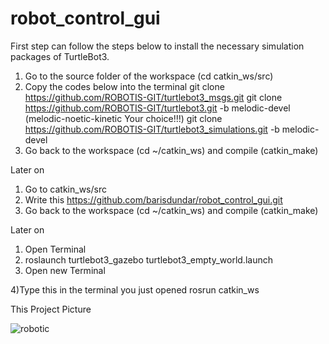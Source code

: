 # robot_control_gui
First step can follow the steps below to install the necessary simulation packages of TurtleBot3.
1) Go to the source folder of the workspace (cd catkin_ws/src)
2) Copy the codes below into the terminal
git clone https://github.com/ROBOTIS-GIT/turtlebot3_msgs.git
git clone https://github.com/ROBOTIS-GIT/turtlebot3.git -b melodic-devel   
(melodic-noetic-kinetic Your choice!!!)
git clone https://github.com/ROBOTIS-GIT/turtlebot3_simulations.git -b melodic-devel
3) Go back to the workspace (cd ~/catkin_ws) and compile (catkin_make)

Later on 
1) Go to catkin_ws/src 
2) Write this https://github.com/barisdundar/robot_control_gui.git
3) Go back to the workspace (cd ~/catkin_ws) and compile (catkin_make)

Later on 
1) Open Terminal
2) roslaunch turtlebot3_gazebo turtlebot3_empty_world.launch 
3) Open new Terminal

4)Type this in the terminal you just opened rosrun catkin_ws 




This Project Picture


![robotic](https://user-images.githubusercontent.com/64458945/209945801-3b92c47b-60ad-46b5-815c-3197e1a20fa1.png)
